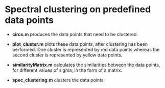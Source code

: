 # Spectral clustering on  predefined data points

- **circs.m** produces the data points that need to be clustered.

- **plot_cluster.m** plots these data points, after clustering has been performed. One cluster is represented by red data points whereas the  second cluster is represented by yellow data points.

- **similarityMatrix.m** calculates the similarities between the data points, for different values of sigma, in the form of a matrix.

- **spec_clustering.m** clusters the data points
